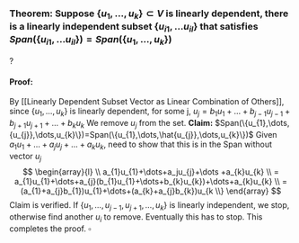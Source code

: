 ### Theorem: Suppose $\{u_{1},\dots,u_{k}\} \subset V$ is linearly dependent, there is a linearly independent subset $\{u_{i1},\dots u_{il}\}$ that satisfies $Span(\{u_{i1},\dots u_{il}\})=Span(\{u_{1},\dots,u_{k}\})$
?
#### Proof:
By [[Linearly Dependent Subset Vector as Linear Combination of Others]], since $\{u_{1},\dots,u_{k}\}$ is linearly dependent, for some j,
$u_{j}=b_{1}u_{1}+\dots+b_{j-1}u_{j-1}+b_{j+1}u_{j+1}+\dots+b_{k}u_{k}$
We remove $u_{j}$ from the set.
**Claim:** $Span(\{u_{1},\dots,{u_{j}},\dots,u_{k}\})=Span(\{u_{1},\dots,\hat{u_{j}},\dots,u_{k}\})$
Given $a_{1}u_{1}+\dots+a_{j}u_{j}+\dots+a_{k}u_{k}$, need to show that this is in the Span without vector $u_{j}$
$$
\begin{array}{l} \\
a_{1}u_{1}+\dots+a_ju_{j}+\dots +a_{k}u_{k} \\
= a_{1}u_{1}+\dots+a_{j}(b_{1}u_{1}+\dots+b_{k}u_{k})+\dots+a_{k}u_{k} \\
= (a_{1}+a_{j}b_{1})u_{1}+\dots+(a_{k}+a_{j}b_{k})u_{k \\}
\end{array}
$$
Claim is verified.
If $\{u_{1},\dots,u_{j-1},u_{j+1},\dots,u_{k}\}$ is linearly independent, we stop, otherwise find another $u_{i}$ to remove.
Eventually this has to stop.
This completes the proof. $\square$
<!--SR:!2025-06-28,15,290-->
